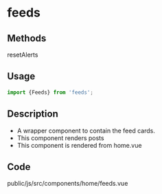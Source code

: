 # feeds

## Methods
resetAlerts

## Usage
```javascript
import {Feeds} from 'feeds';
```


## Description
- A wrapper component to contain the feed cards.
- This component renders posts
- This component is rendered from home.vue

## Code
public/js/src/components/home/feeds.vue



